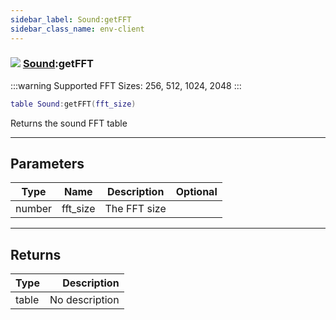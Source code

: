 ```yaml
---
sidebar_label: Sound:getFFT
sidebar_class_name: env-client
---
```


### ![](/img/wiki/client.png) [Sound](../sound/README.md):getFFT

:::warning
Supported FFT Sizes: 256, 512, 1024, 2048
:::


```lua
table Sound:getFFT(fft_size)
```

Returns the sound FFT table<br/>

-----------------
## Parameters

| Type   | Name | Description | Optional |
| ------ | ---- | ----------- | -------: |
| number | fft_size | The FFT size |   |

-----------------
## Returns

| Type   | Description |
| ------ | ----------: |
| table | No description |
